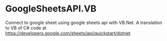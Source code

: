 # GoogleSheetsAPI.VB
Connect to google sheet using google sheets api with VB.Net.
A translation to VB of C# code at https://developers.google.com/sheets/api/quickstart/dotnet

